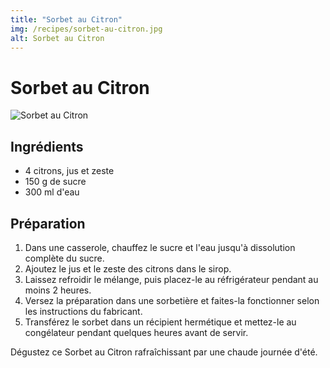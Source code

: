 ```yaml
---
title: "Sorbet au Citron"
img: /recipes/sorbet-au-citron.jpg
alt: Sorbet au Citron
---
```


# Sorbet au Citron

![Sorbet au Citron](/recipes/sorbet-au-citron.jpg)

## Ingrédients

- 4 citrons, jus et zeste
- 150 g de sucre
- 300 ml d'eau

## Préparation

1. Dans une casserole, chauffez le sucre et l'eau jusqu'à dissolution complète du sucre.
2. Ajoutez le jus et le zeste des citrons dans le sirop.
3. Laissez refroidir le mélange, puis placez-le au réfrigérateur pendant au moins 2 heures.
4. Versez la préparation dans une sorbetière et faites-la fonctionner selon les instructions du fabricant.
5. Transférez le sorbet dans un récipient hermétique et mettez-le au congélateur pendant quelques heures avant de servir.

Dégustez ce Sorbet au Citron rafraîchissant par une chaude journée d'été.

